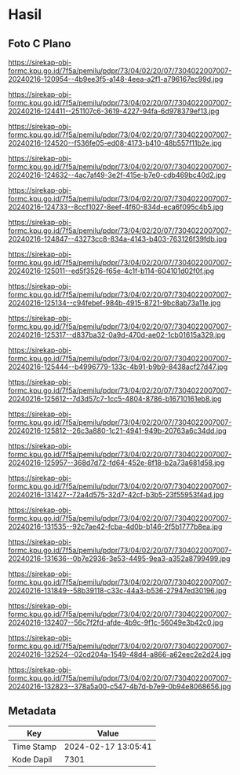 # Hasil

## Foto C Plano

https://sirekap-obj-formc.kpu.go.id/7f5a/pemilu/pdpr/73/04/02/20/07/7304022007007-20240216-120954--4b9ee3f5-a148-4eea-a2f1-a796167ec99d.jpg

https://sirekap-obj-formc.kpu.go.id/7f5a/pemilu/pdpr/73/04/02/20/07/7304022007007-20240216-124411--251107c6-3619-4227-94fa-6d978379ef13.jpg

https://sirekap-obj-formc.kpu.go.id/7f5a/pemilu/pdpr/73/04/02/20/07/7304022007007-20240216-124520--f536fe05-ed08-4173-b410-48b557f11b2e.jpg

https://sirekap-obj-formc.kpu.go.id/7f5a/pemilu/pdpr/73/04/02/20/07/7304022007007-20240216-124632--4ac7af49-3e2f-415e-b7e0-cdb469bc40d2.jpg

https://sirekap-obj-formc.kpu.go.id/7f5a/pemilu/pdpr/73/04/02/20/07/7304022007007-20240216-124733--8ccf1027-8eef-4f60-834d-eca6f095c4b5.jpg

https://sirekap-obj-formc.kpu.go.id/7f5a/pemilu/pdpr/73/04/02/20/07/7304022007007-20240216-124847--43273cc8-834a-4143-b403-763126f39fdb.jpg

https://sirekap-obj-formc.kpu.go.id/7f5a/pemilu/pdpr/73/04/02/20/07/7304022007007-20240216-125011--ed5f3526-f65e-4c1f-b114-604101d02f0f.jpg

https://sirekap-obj-formc.kpu.go.id/7f5a/pemilu/pdpr/73/04/02/20/07/7304022007007-20240216-125134--c94febef-984b-4915-8721-9bc8ab73a11e.jpg

https://sirekap-obj-formc.kpu.go.id/7f5a/pemilu/pdpr/73/04/02/20/07/7304022007007-20240216-125317--d837ba32-0a9d-470d-ae02-1cb01615a329.jpg

https://sirekap-obj-formc.kpu.go.id/7f5a/pemilu/pdpr/73/04/02/20/07/7304022007007-20240216-125444--b4996779-133c-4b91-b9b9-8438acf27d47.jpg

https://sirekap-obj-formc.kpu.go.id/7f5a/pemilu/pdpr/73/04/02/20/07/7304022007007-20240216-125612--7d3d57c7-1cc5-4804-8786-b16710161eb8.jpg

https://sirekap-obj-formc.kpu.go.id/7f5a/pemilu/pdpr/73/04/02/20/07/7304022007007-20240216-125812--26c3a880-1c21-4941-949b-20763a6c34dd.jpg

https://sirekap-obj-formc.kpu.go.id/7f5a/pemilu/pdpr/73/04/02/20/07/7304022007007-20240216-125957--368d7d72-fd64-452e-8f18-b2a73a681d58.jpg

https://sirekap-obj-formc.kpu.go.id/7f5a/pemilu/pdpr/73/04/02/20/07/7304022007007-20240216-131427--72a4d575-32d7-42cf-b3b5-23f55953f4ad.jpg

https://sirekap-obj-formc.kpu.go.id/7f5a/pemilu/pdpr/73/04/02/20/07/7304022007007-20240216-131535--92c7ae42-fcba-4d0b-b146-2f5b1777b8ea.jpg

https://sirekap-obj-formc.kpu.go.id/7f5a/pemilu/pdpr/73/04/02/20/07/7304022007007-20240216-131636--0b7e2936-3e53-4495-9ea3-a352a8799499.jpg

https://sirekap-obj-formc.kpu.go.id/7f5a/pemilu/pdpr/73/04/02/20/07/7304022007007-20240216-131849--58b39118-c33c-44a3-b536-27947ed30196.jpg

https://sirekap-obj-formc.kpu.go.id/7f5a/pemilu/pdpr/73/04/02/20/07/7304022007007-20240216-132407--56c7f2fd-afde-4b9c-9f1c-56049e3b42c0.jpg

https://sirekap-obj-formc.kpu.go.id/7f5a/pemilu/pdpr/73/04/02/20/07/7304022007007-20240216-132524--02cd204a-1549-48d4-a866-a62eec2e2d24.jpg

https://sirekap-obj-formc.kpu.go.id/7f5a/pemilu/pdpr/73/04/02/20/07/7304022007007-20240216-132823--378a5a00-c547-4b7d-b7e9-0b94e8068656.jpg


## Metadata

| Key        | Value               |
| ---------- | ------------------- |
| Time Stamp | 2024-02-17 13:05:41 |
| Kode Dapil | 7301                |



